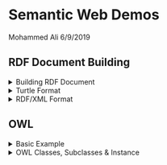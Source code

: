 Semantic Web Demos
================
Mohammed Ali
6/9/2019

## RDF Document Building

<details>

<summary>Building RDF Document </summary>

``` r
rdf <- rdf()
base <- "http://animalshop.com/animals#"
rdf %>% 
  rdf_add(subject = paste0(base, "animal1"),
          predicate = paste0(base, "type"),
          object = "Dog") %>%
  rdf_add(subject = paste0(base, "animal1"),
          predicate = paste0(base, "name"),
          object = paste0(base, "Bengie")) %>% 
  rdf_add(subject = paste0(base, "animal1"),
          predicate = paste0(base, "friend"),
          object = paste0(base,"Bonnie")) %>%
  rdf_add(subject = paste0(base, "animal2"),
          predicate = paste0(base, "type"),
          object = "Cat") %>% 
  rdf_add(subject = paste0(base, "animal2"),
          predicate = paste0(base, "name"),
          object = paste0(base,"Bonnie")) %>% 
  rdf_add(subject = paste0(base, "animal2"),
          predicate = paste0(base, "friend"),
          object = paste0(base,"Bengie"))
```

</details>

<details>

<summary>Turtle Format </summary>

``` r
options(rdf_print_format = "turtle", rdf_max_print = 30)
rdf
```

    ## Total of 6 triples, stored in hashes
    ## -------------------------------
    ## @base <localhost://> .
    ## @prefix rdf: <http://www.w3.org/1999/02/22-rdf-syntax-ns#> .
    ## 
    ## <http://animalshop.com/animals#animal1>
    ##     <http://animalshop.com/animals#friend> <http://animalshop.com/animals#Bonnie> ;
    ##     <http://animalshop.com/animals#name> <http://animalshop.com/animals#Bengie> ;
    ##     <http://animalshop.com/animals#type> "Dog" .
    ## 
    ## <http://animalshop.com/animals#animal2>
    ##     <http://animalshop.com/animals#friend> <http://animalshop.com/animals#Bengie> ;
    ##     <http://animalshop.com/animals#name> <http://animalshop.com/animals#Bonnie> ;
    ##     <http://animalshop.com/animals#type> "Cat" .

</details>

<details>

<summary>RDF/XML Format</summary>

``` r
options(rdf_print_format = "rdfxml", rdf_max_print = 30)
rdf
```

    ## Total of 6 triples, stored in hashes
    ## -------------------------------
    ## <?xml version="1.0" encoding="utf-8"?>
    ## <rdf:RDF xmlns:rdf="http://www.w3.org/1999/02/22-rdf-syntax-ns#" xml:base="localhost://">
    ##   <rdf:Description rdf:about="http://animalshop.com/animals#animal2">
    ##     <ns0:name xmlns:ns0="http://animalshop.com/animals#" rdf:resource="http://animalshop.com/animals#Bonnie"/>
    ##   </rdf:Description>
    ##   <rdf:Description rdf:about="http://animalshop.com/animals#animal1">
    ##     <ns0:type xmlns:ns0="http://animalshop.com/animals#">Dog</ns0:type>
    ##   </rdf:Description>
    ##   <rdf:Description rdf:about="http://animalshop.com/animals#animal2">
    ##     <ns0:friend xmlns:ns0="http://animalshop.com/animals#" rdf:resource="http://animalshop.com/animals#Bengie"/>
    ##   </rdf:Description>
    ##   <rdf:Description rdf:about="http://animalshop.com/animals#animal1">
    ##     <ns0:friend xmlns:ns0="http://animalshop.com/animals#" rdf:resource="http://animalshop.com/animals#Bonnie"/>
    ##   </rdf:Description>
    ##   <rdf:Description rdf:about="http://animalshop.com/animals#animal1">
    ##     <ns0:name xmlns:ns0="http://animalshop.com/animals#" rdf:resource="http://animalshop.com/animals#Bengie"/>
    ##   </rdf:Description>
    ##   <rdf:Description rdf:about="http://animalshop.com/animals#animal2">
    ##     <ns0:type xmlns:ns0="http://animalshop.com/animals#">Cat</ns0:type>
    ##   </rdf:Description>
    ## </rdf:RDF>

![Caption for the picture.](servlet_3600628766471272067.png)

</details>

## OWL

<details>

<summary>Basic Example</summary>

``` r
# <rdf:RDF
#   xmlns:rdf="http://www.w3.org/1999/02/22-rdf-syntax-ns#"
#   xmlns:rdfs="http://www.w3.org/2000/01/rdf-schema#"
#   xmlns:owl="http://www.w3.org/2002/07/owl#"
#   xmlns:dc="http://purl.org/dc/elements/1.1/">
# 
#   <!-- OWL Header Example -->
#   <owl:Ontology rdf:about="http://www.linkeddatatools.com/plants">
#       <dc:title>The LinkedDataTools.com Example Plant Ontology</dc:title>
#       <dc:description>An example ontology written for the LinkedDataTools.com RDFS & OWL introduction tutorial</dc:description>
#   </owl:Ontology>
# 
#   <!-- OWL Class Definition Example -->
#   <owl:Class rdf:about="http://www.linkeddatatools.com/plants#planttype">
#       <rdfs:label>The plant type</rdfs:label>
#       <rdfs:comment>The class of plant types.</rdfs:comment>
#   </owl:Class>
# 
# </rdf:RDF>
```

</details>

<details>

<summary>OWL Classes, Subclasses & Instance</summary>

``` r
# <rdf:RDF
#   xmlns:rdf="http://www.w3.org/1999/02/22-rdf-syntax-ns#"
#   xmlns:rdfs="http://www.w3.org/2000/01/rdf-schema#"
#   xmlns:owl="http://www.w3.org/2002/07/owl#"
#   xmlns:dc="http://purl.org/dc/elements/1.1/"
#   xmlns:plants="http://www.linkeddatatools.com/plants#">
# 
#   <!-- OWL Header Omitted For Brevity -->
# 
#   <!-- OWL Class Definition - Plant Type -->
#   <owl:Class rdf:about="http://www.linkeddatatools.com/plants#planttype">
# 
#       <rdfs:label>The plant type</rdfs:label>
#       <rdfs:comment>The class of all plant types.</rdfs:comment>
# 
#   </owl:Class>
# 
#   <!-- OWL Subclass Definition - Flower -->
#   <owl:Class rdf:about="http://www.linkeddatatools.com/plants#flowers">
# 
#       <!-- Flowers is a subclassification of planttype -->
#       <rdfs:subClassOf rdf:resource="http://www.linkeddatatools.com/plants#planttype"/>
# 
#       <rdfs:label>Flowering plants</rdfs:label>
#       <rdfs:comment>Flowering plants, also known as angiosperms.</rdfs:comment>
# 
#   </owl:Class>
# 
#   <!-- OWL Subclass Definition - Shrub -->
#   <owl:Class rdf:about="http://www.linkeddatatools.com/plants#shrubs">
# 
#       <!-- Shrubs is a subclassification of planttype -->
#       <rdfs:subClassOf rdf:resource="http://www.linkeddatatools.com/plants#planttype"/>
# 
#       <rdfs:label>Shrubbery</rdfs:label>
#       <rdfs:comment>Shrubs, a type of plant which branches from the base.</rdfs:comment>
# 
#   </owl:Class>
# 
#   <!-- Individual (Instance) Example RDF Statement -->
#   <rdf:Description rdf:about="http://www.linkeddatatools.com/plants#magnolia">
# 
#       <!-- Magnolia is a type (instance) of the flowers classification -->
#       <rdf:type rdf:resource="http://www.linkeddatatools.com/plants#flowers"/>
# 
#   </rdf:Description>
# 
# </rdf:RDF>
```

</deails>

## SPARQL

<details>

<summary>Select Everything</summary>

``` r
query <-   'SELECT  *
WHERE {
 ?sub ?pred ?obj
}'
rdf_query(rdf, query)
## # A tibble: 6 x 3
##   sub                       pred                    obj                    
##   <chr>                     <chr>                   <chr>                  
## 1 http://animalshop.com/an~ http://animalshop.com/~ http://animalshop.com/~
## 2 http://animalshop.com/an~ http://animalshop.com/~ Dog                    
## 3 http://animalshop.com/an~ http://animalshop.com/~ http://animalshop.com/~
## 4 http://animalshop.com/an~ http://animalshop.com/~ http://animalshop.com/~
## 5 http://animalshop.com/an~ http://animalshop.com/~ http://animalshop.com/~
## 6 http://animalshop.com/an~ http://animalshop.com/~ Cat
```

</details>

<details>

<summary>Select Bonnie Data</summary>

``` r
query <-   'SELECT  *
WHERE {
 ?sub ?pred <http://animalshop.com/animals#Bonnie>
}'
rdf_query(rdf, query)
## # A tibble: 2 x 2
##   sub                                   pred                               
##   <chr>                                 <chr>                              
## 1 http://animalshop.com/animals#animal2 http://animalshop.com/animals#name 
## 2 http://animalshop.com/animals#animal1 http://animalshop.com/animals#frie~
```

</details>

<details>

<summary>Select Animal Types</summary>

``` r
query <- 'SELECT  *
WHERE {
 ?sub <http://animalshop.com/animals#type> ?obj
}'
rdf_query(rdf, query)
## # A tibble: 2 x 2
##   sub                                   obj  
##   <chr>                                 <chr>
## 1 http://animalshop.com/animals#animal1 Dog  
## 2 http://animalshop.com/animals#animal2 Cat
```

</details>
